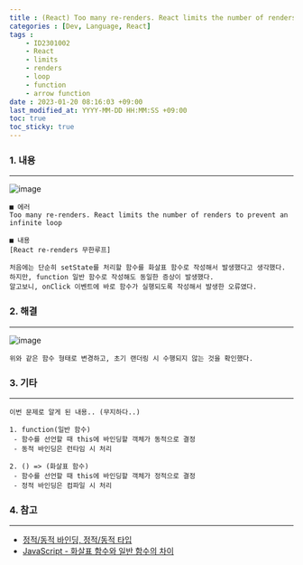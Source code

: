 ```yaml
---
title : (React) Too many re-renders. React limits the number of renders to prevent an infinite loop
categories : [Dev, Language, React]
tags : 
    - ID2301002
    - React
    - limits
    - renders
    - loop
    - function
    - arrow function
date : 2023-01-20 08:16:03 +09:00
last_modified_at: YYYY-MM-DD HH:MM:SS +09:00
toc: true
toc_sticky: true
---
```


### 1. 내용

---

![image](https://user-images.githubusercontent.com/42257001/213593142-ca3683e3-7a3a-41ab-a183-de478e217d2a.png)

``` plaintext
■ 에러 
Too many re-renders. React limits the number of renders to prevent an infinite loop

■ 내용
[React re-renders 무한루프]

처음에는 단순히 setState를 처리할 함수를 화살표 함수로 작성해서 발생했다고 생각했다.
하지만, function 일반 함수로 작성해도 동일한 증상이 발생했다.
알고보니, onClick 이벤트에 바로 함수가 실행되도록 작성해서 발생한 오류였다.
```

### 2. 해결

---

![image](https://user-images.githubusercontent.com/42257001/213593431-2d923ff0-867c-42e6-8402-5e8695658cde.png)

``` plaintext
위와 같은 함수 형태로 변경하고, 초기 랜더링 시 수행되지 않는 것을 확인했다.
```

### 3. 기타

---

``` plaintext
이번 문제로 알게 된 내용.. (무지하다..)

1. function(일반 함수)
 - 함수를 선언할 때 this에 바인딩할 객체가 동적으로 결정
 - 동적 바인딩은 런타임 시 처리

2. () => (화살표 함수)
 - 함수를 선언할 때 this에 바인딩할 객체가 정적으로 결정
 - 정적 바인딩은 컴파일 시 처리
```

### 4. 참고

---

 - [정적/동적 바인딩, 정적/동적 타입](https://computasha.github.io/CS-dynamic-binding/)
 - [JavaScript - 화살표 함수와 일반 함수의 차이](https://hhyemi.github.io/2021/06/09/arrow.html)